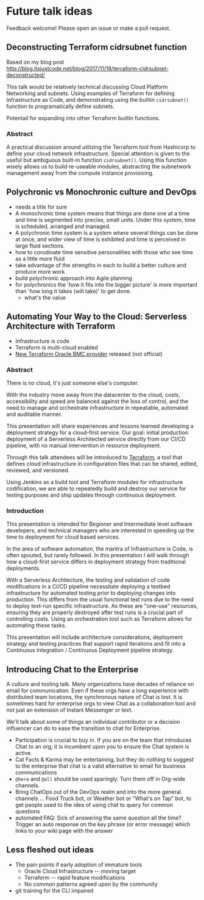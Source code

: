 # Future talk ideas

Feedback welcome! Please open an issue or make a pull request.

## Deconstructing Terraform cidrsubnet function
Based on my blog post http://blog.itsjustcode.net/blog/2017/11/18/terraform-cidrsubnet-deconstructed/

This talk would be relatively technical discussing Cloud Platform Networking and subnets. Using examples of Terraform for defining Infrastructure as Code, and demonstrating using the builtin `cidrsubnet()` function to programatically define subnets. 

Potentail for expanding into other Terraform builtin functions.

### Abstract

A practical discussion around utilizing the Terraform tool from Hashicorp to define your cloud network infrastructure. Special attention is given to the useful but ambiguous built-in function `cidrsubnet()`. Using this function wisely allows us to build re-useable modules, abstracting the subnetwork management away from the compute instance provisioing. 


## Polychronic vs Monochronic culture and DevOps
* needs a title for sure
* A monochronic time system means that things are done one at a time and time is segmented into precise, small units. Under this system, time is scheduled, arranged and managed.
* A polychronic time system is a system where several things can be done at once, and wider view of time is exhibited and time is perceived in large fluid sections.
* how to corodinate time sensitive personalities with those who see time as a little more fluid
* take advantage of the strengths in each to build a better culture and produce more work
* build polychronic approach into Agile planning
* for polychronics the 'how it fits into the bigger picture' is more important than 'how long it takes (will take)' to get done.
	* what's the value

## Automating Your Way to the Cloud: Serverless Architecture with Terraform
* Infrastructure is code
* Terraform is multi-cloud enabled
* [New Terraform Oracle BMC provider](https://blogs.oracle.com/developers/terraform-and-oracle-bare-metal-cloud-services) released (not official)

### Abstract
There is no cloud, it's just someone else's computer.

With the industry move away from the datacenter to the cloud, costs, accessibility and speed are balanced against the loss of control, and the need to manage and orchestrate infrastructure in repeatable, automated and auditable manner.  

This presentation will share experiences and lessons learned developing a deployment strategy for a cloud-first service. Our goal: initial production deployment of a Serverless Architected service directly from our CI/CD pipeline, with no manual intervention in resource deployment. 

Through this talk attendees will be introduced to [Terraform](http://terraform.io), a tool that defines cloud infrastructure in configuration files that can be shared, edited, reviewed, and versioned. 

Using Jenkins as a build tool and Terraform modules for infrastructure codification, we are able to repeatedly build and destroy our service for testing purposes and ship updates through continuous deployment.

### Introduction
This presentation is intended for Beginner and Intermediate level software developers, and technical managers who are interested in speeding up the time to deployment for cloud based services. 

In the area of software automation, the mantra of Infrastructure is Code, is often spouted, but rarely followed. In this presentation I will walk through how a cloud-first service differs in deployment strategy from traditional deployments. 

With a Serverless Architecture, the testing and validation of code modifications in a CI/CD pipeline necessitate deploying a testbed infrastructure for automated testing prior to deploying changes into production. This differs from the usual functional test runs due to the need to deploy test-run specific infrastructure. As these are "one-use" resources, ensuring they are properly destroyed after test runs is a crucial part of controlling costs. Using an orchestration tool such as Terraform allows for automating these tasks. 

This presentation will include architecture considerations, deployment strategy and testing practices that support rapid iterations and fit into a Continuous Integration / Continuous Deployment pipeline strategy.

## Introducing Chat to the Enterprise
A culture and tooling talk. Many organizations have decades of reliance on email for communication. Even if these orgs have a long experience with distributed team locations, the synchronous nature of Chat is lost. It is sometimes hard for enterprise orgs to view Chat as a collaboration tool and not just an extension of Instant Messenger or text. 

We'll talk about some of things an individual contributor or a decision influencer can do to ease the transition to chat for Enterprise.

* Participation is crucial to buy in. If you are on the team that introduces Chat to an org, it is incumbent upon you to ensure the Chat system is active. 
* Cat Facts & Karma may be entertaining, but they do nothing to suggest to the enterprise that chat is a valid alternative to email for business communications
* `@here` and `@all` should be used sparingly. Turn them off in Org-wide channels. 
* Bring ChatOps out of the DevOps realm and into the more general channels  ... Food Truck bot, or Weather bot or "What's on Tap" bot, to get people used to the idea of using chat to query for common questions
* automated FAQ: Sick of answering the same question all the time? Trigger an auto response on the key phrase (or error message) which links to your wiki page with the answer



## Less fleshed out ideas

* The pain points if early adoption of immature tools
	* Oracle Cloud Infrastructure -- moving target
	* Terraform -- rapid feature modifications
	* No common patterns agreed upon by the community
* git training for the CLI impaired

